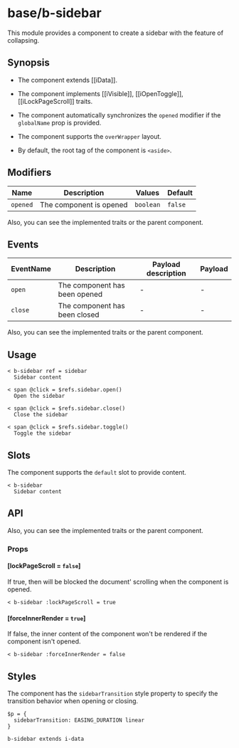 # base/b-sidebar

This module provides a component to create a sidebar with the feature of collapsing.

## Synopsis

* The component extends [[iData]].

* The component implements [[iVisible]], [[iOpenToggle]], [[iLockPageScroll]] traits.

* The component automatically synchronizes the `opened` modifier if the `globalName` prop is provided.

* The component supports the `overWrapper` layout.

* By default, the root tag of the component is `<aside>`.

## Modifiers

| Name       | Description             | Values    | Default |
| ---------- | ----------------------- | --------- | ------- |
| `opened`   | The component is opened | `boolean` | `false` |

Also, you can see the implemented traits or the parent component.

## Events

| EventName  | Description                   | Payload description | Payload  |
| ---------- | ----------------------------- | ------------------- | -------- |
| `open`     | The component has been opened | -                   | -        |
| `close`    | The component has been closed | -                   | -        |

Also, you can see the implemented traits or the parent component.

## Usage

```
< b-sidebar ref = sidebar
  Sidebar content
```

```
< span @click = $refs.sidebar.open()
  Open the sidebar

< span @click = $refs.sidebar.close()
  Close the sidebar

< span @click = $refs.sidebar.toggle()
  Toggle the sidebar
```

## Slots

The component supports the `default` slot to provide content.

```
< b-sidebar
  Sidebar content
```

## API

Also, you can see the implemented traits or the parent component.

### Props

#### [lockPageScroll = `false`]

If true, then will be blocked the document' scrolling when the component is opened.

```
< b-sidebar :lockPageScroll = true
```

#### [forceInnerRender = `true`]

If false, the inner content of the component won't be rendered if the component isn't opened.

```
< b-sidebar :forceInnerRender = false
```

## Styles

The component has the `sidebarTransition` style property to specify the transition behavior when opening or closing.

```stylus
$p = {
  sidebarTransition: EASING_DURATION linear
}

b-sidebar extends i-data
```
